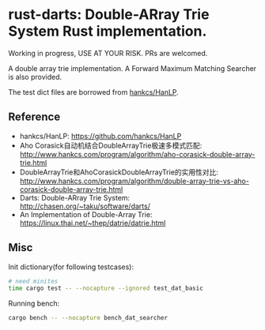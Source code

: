# rust-darts: Double-ARray Trie System Rust implementation.

Working in progress, USE AT YOUR RISK. PRs are welcomed.

A double array trie implementation. A Forward Maximum Matching Searcher is also provided.

The test dict files are borrowed from [hankcs/HanLP](https://github.com/hankcs/HanLP).

## Reference

- hankcs/HanLP: https://github.com/hankcs/HanLP
- Aho Corasick自动机结合DoubleArrayTrie极速多模式匹配: http://www.hankcs.com/program/algorithm/aho-corasick-double-array-trie.html
- DoubleArrayTrie和AhoCorasickDoubleArrayTrie的实用性对比: http://www.hankcs.com/program/algorithm/double-array-trie-vs-aho-corasick-double-array-trie.html
- Darts: Double-ARray Trie System: http://chasen.org/~taku/software/darts/
- An Implementation of Double-Array Trie: https://linux.thai.net/~thep/datrie/datrie.html

## Misc

Init dictionary(for following testcases):

```bash
# need minites
time cargo test -- --nocapture --ignored test_dat_basic
```

Running bench:

```bash
cargo bench -- --nocapture bench_dat_searcher
```